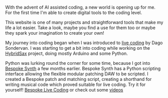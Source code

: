 With the advent of AI assisted coding, 
a new world is opening up for me.
For the first time I'm able to create digital tools to the coding level.

This website is one of many projects and straightforward tools that make my life a lot easier.
Take a look, maybe you find a use for them too or maybe they spark your imagination to create your own!

My journey into coding began when I was introduced to [live coding](software-livecoding.md) by Dago Sondervan.
I was starting to get a bit into coding while working on the [HybridSax](projects-hybridsax.md) project, doing mostly Arduino and some Python.

Python was lurking round the corner for some time, because I got into [Bespoke Synth](https//www.bespokesynth.com) a few months earlier. 
Bespoke Synth has a Python scripting interface allowing the flexible modular patching DAW to be scripted.
I created a Bespoke patch and matching script, creating a shorthand for writing musical code which proved suitable for live coding. Try it for yourself! [Bespoke Live Coding](software-livecoding.md) or check out some [videos](projects-livecoding.md)


